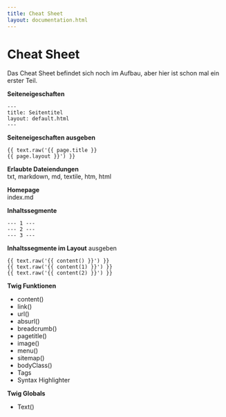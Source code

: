 ```yaml
---
title: Cheat Sheet
layout: documentation.html
---
```


# Cheat Sheet

Das Cheat Sheet befindet sich noch im Aufbau, aber hier ist schon mal ein erster
Teil.

**Seiteneigeschaften**

    ---
    title: Seitentitel
    layout: default.html
    ---

**Seiteneigeschaften ausgeben**

    {{ text.raw('{{ page.title }}
    {{ page.layout }}') }}

**Erlaubte Dateiendungen**<br>
txt, markdown, md, textile, htm, html

**Homepage**<br>
index.md

**Inhaltssegmente**

    --- 1 ---
    --- 2 ---
    --- 3 ---

**Inhaltssegmente im Layout** ausgeben

    {{ text.raw('{{ content() }}') }}
    {{ text.raw('{{ content(1) }}') }}
    {{ text.raw('{{ content(2) }}') }}

**Twig Funktionen**

- content()
- link()
- url()
- absurl()
- breadcrumb()
- pagetitle()
- image()
- menu()
- sitemap()
- bodyClass()
- Tags
- Syntax Highlighter

**Twig Globals**

- Text()